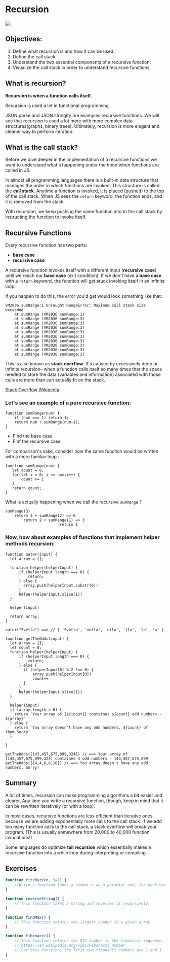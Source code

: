 # Recursion

![](https://miro.medium.com/max/669/1*Hgviugi5d0AZcFgy1-xVqQ.jpeg)

## Objectives:

1. Define what recursion is and how it can be used.
2. Define the call stack.
2. Understand the two essential components of a recursive function.
3. Visualize the call stack in order to understand recursive functions.

## What is recursion? 

**Recursion is when a function calls itself.**

Recursion is used a lot in functional programming. 

JSON.parse and JSON.stringify are examples recursive functions. We will see that recursion is used a lot more with more complex data structures(graphs, binary trees). Ultimately, recursion is more elegant and cleaner way to perform iteration.

## What is the call stack?

Before we dive deeper in the implementation of a recursive functions we want to understand what's happening under the hood when functions are called in JS.

In almost all programming languages there is a built-in data structure that manages the order in which functions are invoked. This structure is called the **call stack**. Anytime a function is invoked, it is placed (pushed) to the top of the call stack. When JS sees the `return` keyword, the function ends, and it is removed from the stack. 

With recursion, we keep pushing the same function into to the call stack by instructing the function to invoke itself.

## Recursive Functions

Every recursive function has two parts:

 - **base case**
 - **recursive case**

A recursive function invokes itself with a different input (**recursive case**) until we reach our **base case** (exit condition). If we don't have a **base case** with a `return` keyword, the function will get stuck invoking itself in an infinite loop. 

If you happen to do this, the error you'd get would look something like that: 

```
VM2036 sumRange:1 Uncaught RangeError: Maximum call stack size exceeded
    at sumRange (VM2036 sumRange:1)
    at sumRange (VM2036 sumRange:3)
    at sumRange (VM2036 sumRange:3)
    at sumRange (VM2036 sumRange:3)
    at sumRange (VM2036 sumRange:3)
    at sumRange (VM2036 sumRange:3)
    at sumRange (VM2036 sumRange:3)
    at sumRange (VM2036 sumRange:3)
    at sumRange (VM2036 sumRange:3)
    at sumRange (VM2036 sumRange:3)
```

This is also known as **stack overflow**. It's caused by excessively deep or infinite recursion– when a function calls itself so many times that the space needed to store the data (variables and information) associated with those calls are more than can actually fit on the stack.

[Stack Overflow Wikipedia](https://en.wikipedia.org/wiki/Stack_overflow)

### Let's see an example of a **pure** recursive function:

```
function sumRange(num) {
	if (num === 1) return 1;
	return num + sumRange(num-1);
}
```

* Find the base case 
* Finf the recursive case 

For comparison's sake, consider how the same function would be written with a more familiar loop :

```
function sumRange(num) {
   let count = 0;
   for(let i = 0; i <= num;i++) {
       count += i
   }
   return count;
}
```

What is actually happening when we call the recursive `sumRange` ? 

```
sumRange(3) 
    return 3 + sumRange(2) => 6 
        return 2 + sumRange(1) => 3
                		return 1 
```

### Now, how about examples of functions that implement helper methods recursion:

```
function outer(input) {
  let array = [];
	  
  function helper(helperInput) {
	  if (helperInput.length === 0) {
	      return;
	  } else {
	    array.push(helperInput.substr(0))
	  }
	  helper(helperInput.slice(1))
  }
	  
  helper(input)
  
  return array;
}

outer("Svetla") ==> // [ 'Svetla', 'vetla', 'etla', 'tla', 'la', 'a' ]

```

```
function getTheOdds(input) {
  let array = [];
  let count = 0;
  function helper(helperInput) {
	  if (helperInput.length === 0) {
	      return;
	  } else {
	    if (helperInput[0] % 2 !== 0) {
	    	array.push(helperInput[0])
        	count++
	    }
	  }
	  helper(helperInput.slice(1))
  }
	  
  helper(input)
  if (array.length > 0) {
    return `Your array of [${input}] containes ${count} odd numbers - ${array}`
  } else {
    return `You array doesn't have any odd numbers, ${count} of them.Sorry`
  }
  
}

getTheOdds([143,457,675,899,324]) // ==> Your array of [143,457,675,899,324] containes 4 odd numbers - 143,457,675,899
getTheOdds([14,4,6,8,10]) // ==> You array doesn't have any odd numbers. Sorry!
```

## Summary

A lot of times, recursion can make programming algorithms a bit easier and clearer. Any time you write a recursive function, though, keep in mind that it can be rewritten iteratively (or with a loop).

In most cases, recursive functions are less efficient than iterative ones because we are adding exponentially more calls to the call stack. If we add too many function calls to the call stack, a stack overflow will break your program. (This is usually somewhere from 20,000 to 40,000 function invocations!)

Some languages do optimize **tail recursion** which essentially makes a recursive function into a while loop during interpreting or compiling.

## Exercises

```js
function fizzBuzz(n, i=1) {
	//Write a function takes a number n as a paramter and, for each number from 1 to n, prints "fizz" if the number is divisible by 3, "buzz" if the number is divisible by 5, and "fizzBuzz" if the number is divisible by both 3 and 5.
}

function reverseString() {
	// This function takes a string and reverses it recursively.
}

function findMax() {
	// This function returns the largest number in a given array.
}

function fibonacci() {
	// This function returns the Nth number in the fibonacci sequence.
	// https://en.wikipedia.org/wiki/Fibonacci_number
	// For this function, the first two fibonacci numbers are 1 and 1
}
```

